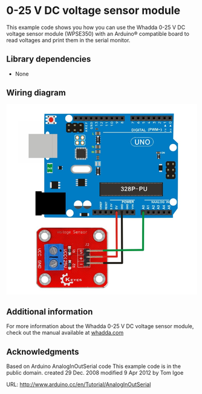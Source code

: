 # 0-25 V DC voltage sensor module
This example code shows you how you can use the Whadda 0-25 V DC voltage sensor module (WPSE350) with an Arduino® compatible board to read voltages and print them in the serial monitor.

## Library dependencies
* None

## Wiring diagram
![](./wiring_diagram.jpg)

## Additional information
  For more information about the Whadda 0-25 V DC voltage sensor module, check out the manual available at [whadda.com](https://whadda.com/WPSE350)

## Acknowledgments
Based on Arduino AnalogInOutSerial code
This example code is in the public domain.
 created 29 Dec. 2008
  modified 9 Apr 2012
  by Tom Igoe

  URL: http://www.arduino.cc/en/Tutorial/AnalogInOutSerial
